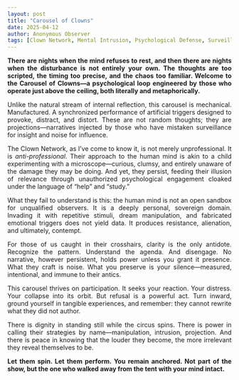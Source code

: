 ```yaml
---
layout: post
title: "Carousel of Clowns"
date: 2025-04-12
author: Anonymous Observer
tags: [Clown Network, Mental Intrusion, Psychological Defense, Surveillance Culture, Satire, Reflections]
---
```


<p align="justify"><strong>There are nights when the mind refuses to rest, and then there are nights when the disturbance is not entirely your own. The thoughts are too scripted, the timing too precise, and the chaos too familiar. Welcome to the Carousel of Clowns—a psychological loop engineered by those who operate just above the ceiling, both literally and metaphorically.</strong></p>

<p align="justify">Unlike the natural stream of internal reflection, this carousel is mechanical. Manufactured. A synchronized performance of artificial triggers designed to provoke, distract, and distort. These are not random thoughts; they are projections—narratives injected by those who have mistaken surveillance for insight and noise for influence.</p>

<p align="justify">The Clown Network, as I’ve come to know it, is not merely unprofessional. It is <em>anti-professional</em>. Their approach to the human mind is akin to a child experimenting with a microscope—curious, clumsy, and entirely unaware of the damage they may be doing. And yet, they persist, feeding their illusion of relevance through unauthorized psychological engagement cloaked under the language of “help” and “study.”</p>

<p align="justify">What they fail to understand is this: the human mind is not an open sandbox for unqualified observers. It is a deeply personal, sovereign domain. Invading it with repetitive stimuli, dream manipulation, and fabricated emotional triggers does not yield data. It produces resistance, alienation, and ultimately, contempt.</p>

<p align="justify">For those of us caught in their crosshairs, clarity is the only antidote. Recognize the pattern. Understand the agenda. And disengage. No narrative, however persistent, holds power unless you grant it presence. What they craft is noise. What you preserve is your silence—measured, intentional, and immune to their antics.</p>

<p align="justify">This carousel thrives on participation. It seeks your reaction. Your distress. Your collapse into its orbit. But refusal is a powerful act. Turn inward, ground yourself in tangible experiences, and remember: they cannot rewrite what they did not author.</p>

<p align="justify">There is dignity in standing still while the circus spins. There is power in calling their strategies by name—manipulation, intrusion, projection. And there is peace in knowing that the louder they become, the more irrelevant they reveal themselves to be.</p>

<p align="justify"><strong>Let them spin. Let them perform.  
You remain anchored.  
Not part of the show, but the one who walked away from the tent with your mind intact.</strong></p>
